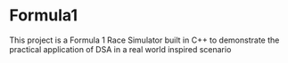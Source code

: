 # Formula1
This project is a Formula 1 Race Simulator built in C++ to demonstrate the practical application of DSA in a real world inspired scenario
